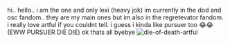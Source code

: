 hi.. hello.. i am the one and only lexi (heavy jok)
 im currently in the dod and osc fandom.. they are my main ones but im also in the regretevator fandom.
   i really love artful if you couldnt tell. i guess i kinda like pursuer too 😂😂 (EWW PURSUER DIE DIE)
	   ok thats all byebye
![die-of-death-artful](https://github.com/user-attachments/assets/a469e2b0-6b8f-42cb-b38a-60182fef2f9b)
